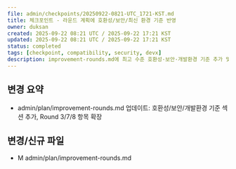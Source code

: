 ```yaml
---
file: admin/checkpoints/20250922-0821-UTC_1721-KST.md
title: 체크포인트 - 라운드 계획에 호환성/보안/최신 환경 기준 반영
owner: duksan
created: 2025-09-22 08:21 UTC / 2025-09-22 17:21 KST
updated: 2025-09-22 08:21 UTC / 2025-09-22 17:21 KST
status: completed
tags: [checkpoint, compatibility, security, devx]
description: improvement-rounds.md에 최고 수준 호환성·보안·개발환경 기준 추가 및 라운드 3/7/8 확장
---
```


## 변경 요약
- admin/plan/improvement-rounds.md 업데이트: 호환성/보안/개발환경 기준 섹션 추가, Round 3/7/8 항목 확장

## 변경/신규 파일
- M admin/plan/improvement-rounds.md
